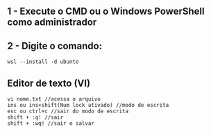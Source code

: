 ## 1 - Execute o CMD ou o Windows PowerShell como administrador
## 2 - Digite o comando:
    wsl --install -d ubunto
## Editor de texto (VI)
    vi nome.txt //acessa o arquivo
    ins ou ins+shift(Num lock ativado) //modo de escrita
    esc ou ctrl+c //sair do modo de escrita
    shift + :q! //sair
    shift + :wq! //sair e salvar

